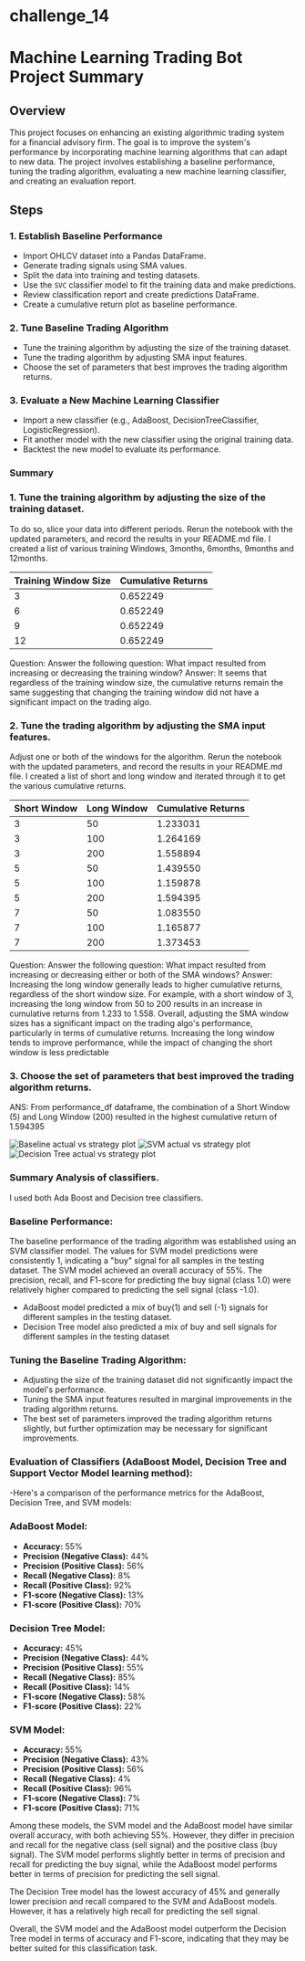# challenge_14
# Machine Learning Trading Bot Project Summary

## Overview
This project focuses on enhancing an existing algorithmic trading system for a financial advisory firm. The goal is to improve the system's performance by incorporating machine learning algorithms that can adapt to new data. The project involves establishing a baseline performance, tuning the trading algorithm, evaluating a new machine learning classifier, and creating an evaluation report.

## Steps

### 1. Establish Baseline Performance
- Import OHLCV dataset into a Pandas DataFrame.
- Generate trading signals using SMA values.
- Split the data into training and testing datasets.
- Use the `SVC` classifier model to fit the training data and make predictions.
- Review classification report and create predictions DataFrame.
- Create a cumulative return plot as baseline performance.

### 2. Tune Baseline Trading Algorithm
- Tune the training algorithm by adjusting the size of the training dataset.
- Tune the trading algorithm by adjusting SMA input features.
- Choose the set of parameters that best improves the trading algorithm returns.

### 3. Evaluate a New Machine Learning Classifier
- Import a new classifier (e.g., AdaBoost, DecisionTreeClassifier, LogisticRegression).
- Fit another model with the new classifier using the original training data.
- Backtest the new model to evaluate its performance.

### Summary
### 1. Tune the training algorithm by adjusting the size of the training dataset.
To do so, slice your data into different periods. Rerun the notebook with the updated parameters, and record the results in your README.md file. I created a list of various training Windows, 3months, 6months, 9months and 12months.

| Training Window Size | Cumulative Returns |
|----------------------|-------------------|
| 3                    | 0.652249          |
| 6                    | 0.652249          |
| 9                    | 0.652249          |
| 12                   | 0.652249          |


Question: Answer the following question: What impact resulted from increasing or decreasing the training window? 
Answer: It seems that regardless of the training window size, the cumulative returns remain the same suggesting that changing the training window did not have a significant impact on the trading algo.

### 2. Tune the trading algorithm by adjusting the SMA input features.
Adjust one or both of the windows for the algorithm. Rerun the notebook with the updated parameters, and record the results in your README.md file. I created a list of short and long window and iterated through it to get the various cumulative returns. 

| Short Window | Long Window | Cumulative Returns |
|--------------|-------------|--------------------|
| 3            | 50          | 1.233031           |
| 3            | 100         | 1.264169           |
| 3            | 200         | 1.558894           |
| 5            | 50          | 1.439550           |
| 5            | 100         | 1.159878           |
| 5            | 200         | 1.594395           |
| 7            | 50          | 1.083550           |
| 7            | 100         | 1.165877           |
| 7            | 200         | 1.373453           |


Question: Answer the following question: What impact resulted from increasing or decreasing either or both of the SMA windows?
Answer: Increasing the long window generally leads to higher cumulative returns, regardless of the short window size. For example, with a short window of 3, increasing the long window from 50 to 200 results in an increase in cumulative returns from 1.233 to 1.558. Overall, adjusting the SMA window sizes has a significant impact on the trading algo's performance, particularly in terms of cumulative returns. Increasing the long window tends to improve performance, while the impact of changing the short window is less predictable

### 3.  Choose the set of parameters that best improved the trading algorithm returns.
ANS: From performance_df dataframe, the combination of a Short Window (5) and Long Window (200) resulted in the highest cumulative return of 1.594395

![Baseline actual vs strategy plot](baseline_actual_strategy.png)
![SVM actual vs strategy plot](svm_actual_vs_strategy.png)
![Decision Tree actual vs strategy plot](decision_tree_actual_strategy_returns.png)

### Summary Analysis of classifiers.
I used both Ada Boost and Decision tree classifiers.

### Baseline Performance:
The baseline performance of the trading algorithm was established using an SVM classifier model. The values for SVM model predictions were consistently 1, indicating a "buy" signal for all samples in the testing dataset. The SVM model achieved an overall accuracy of 55%. The precision, recall, and F1-score for predicting the buy signal (class 1.0) were relatively higher compared to predicting the sell signal (class -1.0). 
- AdaBoost model predicted a mix of buy(1) and sell (-1) signals for different samples in the testing dataset.
- Decision Tree model also predicted a mix of buy and sell signals for different samples in the testing dataset



### Tuning the Baseline Trading Algorithm:
- Adjusting the size of the training dataset did not significantly impact the model's performance.
- Tuning the SMA input features resulted in marginal improvements in the trading algorithm returns.
- The best set of parameters improved the trading algorithm returns slightly, but further optimization may be necessary for significant improvements.

### Evaluation of Classifiers (AdaBoost Model, Decision Tree and Support Vector Model learning method):
-Here's a comparison of the performance metrics for the AdaBoost, Decision Tree, and SVM models:

### AdaBoost Model:
- **Accuracy:** 55%
- **Precision (Negative Class):** 44%
- **Precision (Positive Class):** 56%
- **Recall (Negative Class):** 8%
- **Recall (Positive Class):** 92%
- **F1-score (Negative Class):** 13%
- **F1-score (Positive Class):** 70%

### Decision Tree Model:
- **Accuracy:** 45%
- **Precision (Negative Class):** 44%
- **Precision (Positive Class):** 55%
- **Recall (Negative Class):** 85%
- **Recall (Positive Class):** 14%
- **F1-score (Negative Class):** 58%
- **F1-score (Positive Class):** 22%

### SVM Model:
- **Accuracy:** 55%
- **Precision (Negative Class):** 43%
- **Precision (Positive Class):** 56%
- **Recall (Negative Class):** 4%
- **Recall (Positive Class):** 96%
- **F1-score (Negative Class):** 7%
- **F1-score (Positive Class):** 71%

Among these models, the SVM model and the AdaBoost model have similar overall accuracy, with both achieving 55%. However, they differ in precision and recall for the negative class (sell signal) and the positive class (buy signal). The SVM model performs slightly better in terms of precision and recall for predicting the buy signal, while the AdaBoost model performs better in terms of precision for predicting the sell signal.

The Decision Tree model has the lowest accuracy of 45% and generally lower precision and recall compared to the SVM and AdaBoost models. However, it has a relatively high recall for predicting the sell signal.

Overall, the SVM model and the AdaBoost model outperform the Decision Tree model in terms of accuracy and F1-score, indicating that they may be better suited for this classification task.



